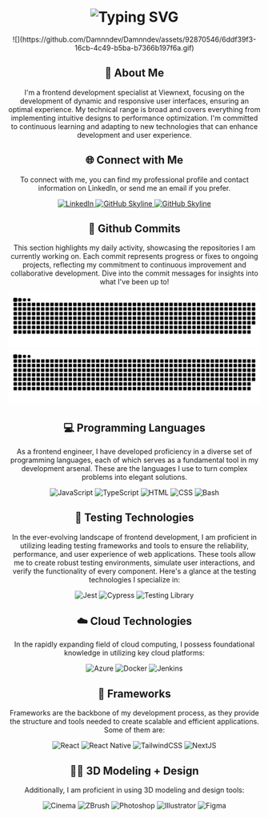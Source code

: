 <div align="center">
    <h1><img src="https://readme-typing-svg.herokuapp.com?font=Jetbrains+mono&size=40&duration=3000&color=33FF33&center=true&vCenter=true&width=435&lines=Hey..+I'm+Damián;This+is..;..my+GitHub..;" alt="Typing SVG"/></h1>
    ![](https://github.com/Damnndev/Damnndev/assets/92870546/6ddf39f3-16cb-4c49-b5ba-b7366b197f6a.gif)
</div>

<div align="center">
    <h2>🚀 About Me</h2>
<!--     <p><img src="termina-gh.gif" alt="Terminal GH GIF" /></p> -->
    <p>I'm a frontend development specialist at Viewnext, focusing on the development of dynamic and responsive user interfaces, ensuring an optimal experience. 
      My technical range is broad and covers everything from implementing intuitive designs to performance optimization.
    I'm committed to continuous learning and adapting to new technologies that can enhance development and user experience.</p>
</div>

<div align="center">
<h2 align="center" class="section-heading">🌐 Connect with Me</h2>
<p> To connect with me, you can find my professional profile and contact information on LinkedIn, or send me an email if you prefer.</p>
  
<div align="center">
  <a href="https://www.linkedin.com/in/damianlopezdev">
    <img src="https://img.shields.io/badge/DamianDev-0077B5?style=for-the-badge&logo=linkedin&logoColor=white" alt="LinkedIn"/>
  </a>
<a href="https://github.com/Damnndev" target="_blank">
    <img src="https://img.shields.io/badge/View%20on%20GitHub-%5E548E.svg?&style=for-the-badge&logo=github&logoColor=white" alt="GitHub Skyline"/>
</a>
  <a href="mailto:damianlopezdev@proton.me" target="_blank">
    <img src="https://img.shields.io/badge/Email-6D4AFF.svg?&style=for-the-badge&logo=protonmail&logoColor=white" alt="GitHub Skyline"/>
</a>
</div>

<div align="center">
  <h2>🚀 Github Commits</h2>
    <p>This section highlights my daily activity, showcasing the repositories I am currently working on. Each commit represents progress or fixes to ongoing projects, reflecting my commitment to continuous improvement and collaborative development. Dive into the commit messages for insights into what I've been up to!</p>
  <img src="https://raw.githubusercontent.com/Damnndev/Damnndev/output/github-contribution-grid-snake-dark.svg#gh-dark-mode-only" alt="GitHub Contribution Grid Snake Animation Dark Mode"/>
  <img src="https://raw.githubusercontent.com/Damnndev/Damnndev/output/github-contribution-grid-snake.svg#gh-light-mode-only" alt="GitHub Contribution Grid Snake Animation Light Mode"/>
</div>

<h2 align="center" class="section-heading">💻 Programming Languages</h2>
<p> As a frontend engineer, I have developed proficiency in a diverse set of programming languages, each of which serves as a fundamental tool in my development arsenal. These are the languages ​​I use to turn complex problems into elegant solutions.</p>
<div align="center">
  <img src="https://img.shields.io/badge/JavaScript-F7DF1E?style=for-the-badge&logo=javascript&logoColor=black" alt="JavaScript"/>
  <img src="https://img.shields.io/badge/TypeScript-3178C6?style=for-the-badge&logo=typescript&logoColor=white" alt="TypeScript"/>
  <img src="https://img.shields.io/badge/HTML-E34F26?style=for-the-badge&logo=HTML5&logoColor=white" alt="HTML"/>
  <img src="https://img.shields.io/badge/CSS-1572B6?style=for-the-badge&logo=css3&logoColor=white" alt="CSS"/>
  <img src="https://img.shields.io/badge/Bash-4EAA25?style=for-the-badge&logo=gnu-bash&logoColor=white" alt="Bash"/>
</div>

<h2 align="center" class="section-heading">🧪 Testing Technologies</h2>
<p>In the ever-evolving landscape of frontend development, I am proficient in utilizing leading testing frameworks and tools to ensure the reliability, performance, and user experience of web applications. These tools allow me to create robust testing environments, simulate user interactions, and verify the functionality of every component. Here's a glance at the testing technologies I specialize in:</p>
<div align="center">
  <img src="https://img.shields.io/badge/Jest-C21325?style=for-the-badge&logo=jest&logoColor=white" alt="Jest" />
  <img src="https://img.shields.io/badge/Cypress-69D3A7?style=for-the-badge&logo=cypress&logoColor=white" alt="Cypress"/>
  <img src="https://img.shields.io/badge/Testing%20Library-E33332?style=for-the-badge&logo=testinglibrary&logoColor=white" alt="Testing Library"/>
</div>

<h2 align="center" class="section-heading">☁️ Cloud Technologies</h2>
<p>In the rapidly expanding field of cloud computing, I possess foundational knowledge in utilizing key cloud platforms:</p>
<div align="center">
  <img src="https://img.shields.io/badge/Azure-0089D6?style=for-the-badge&logo=microsoftazure&logoColor=white" alt="Azure"/>
  <img src="https://img.shields.io/badge/Docker-2496ED?style=for-the-badge&logo=docker&logoColor=white" alt="Docker"/>
  <img src="https://img.shields.io/badge/Jenkins-D24939?style=for-the-badge&logo=jenkins&logoColor=white" alt="Jenkins"/>
</div>

<h2 align="center" class="section-heading">🔧 Frameworks</h2>
<p>Frameworks are the backbone of my development process, as they provide the structure and tools needed to create scalable and efficient applications. Some of them are:</p>
<div align="center">
  <img src="https://img.shields.io/badge/React-20232A?style=for-the-badge&logo=react&logoColor=61DAFB" alt="React"/>
  <img src="https://img.shields.io/badge/React%20Native-61DAFB?style=for-the-badge&logo=react&logoColor=white" alt="React Native"/>
  <img src="https://img.shields.io/badge/TailwindCSS-06B6D4?style=for-the-badge&logo=tailwindcss&logoColor=white" alt="TailwindCSS"/>
  <img src="https://img.shields.io/badge/Next.js-000000?style=for-the-badge&logo=nextdotjs&logoColor=white" alt="NextJS"/>
</div>

<h2 align="center" class="section-heading">👨‍🎨 3D Modeling + Design</h2>
<p>Additionally, I am proficient in using 3D modeling and design tools:</p>
<div align="center">
  <img src="https://img.shields.io/badge/Cinema%204D-011A6A?style=for-the-badge&logo=cinema4d&logoColor=white" alt="Cinema"/>
  <img src="https://img.shields.io/badge/ZBrush-5491F1?style=for-the-badge" alt="ZBrush"/>
  <img src="https://img.shields.io/badge/Photoshop-31A8FF?style=for-the-badge&logo=adobephotoshop&logoColor=white" alt="Photoshop"/>
  <img src="https://img.shields.io/badge/Illustrator-FF9A00?style=for-the-badge&logo=adobeillustrator&logoColor=white" alt="Illustrator"/>
  <img src="https://img.shields.io/badge/Figma-F24E1E?style=for-the-badge&logo=figma&logoColor=white" alt="Figma"/>
</div>

